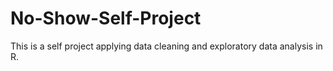 # No-Show-Self-Project
This is a self project applying data cleaning and exploratory data analysis in R.

